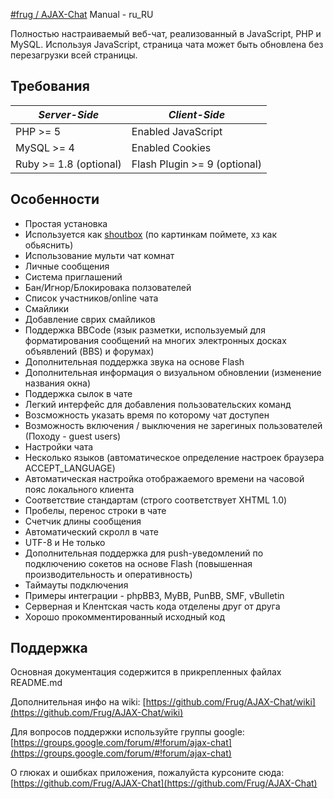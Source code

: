 [#frug / AJAX-Chat](http://frug.github.io/AJAX-Chat/) Manual - ru_RU

Полностью настраиваемый веб-чат, реализованный в JavaScript, PHP и MySQL.
Используя JavaScript, страница чата может быть обновлена ​​без перезагрузки всей страницы.

Требования
-----------

| *Server-Side*          | *Client-Side*                | 
| ---------------------- | ---------------------------- |
| PHP >= 5               | Enabled JavaScript           |
| MySQL >= 4             | Enabled Cookies              |
| Ruby >= 1.8 (optional) | Flash Plugin >= 9 (optional) |


Особенности
-----------

- Простая установка
- Используется как [shoutbox](https://goo.gl/uPhAcd) (по картинкам поймете, хз как обьяснить)
- Использование мульти чат комнат
- Личные сообщения
- Система приглашений
- Бан/Игнор/Блокировака ползователей
- Список участников/online  чата
- Смайлики
- Добавление сврих смайликов
- Поддержка BBCode (язык разметки, используемый для форматирования сообщений на многих электронных досках объявлений (BBS) и форумах)
- Дополнительная поддержка звука на основе Flash
- Дополнительная информация о визуальном обновлении (изменение названия окна)
- Поддержка сылок в чате
- Легкий интерфейс для добавления пользовательских команд
- Возсможность указать время по которому чат доступен
- Возможность включения / выключения не зарегиных пользователей (Походу - guest users)
- Настройки чата
- Несколько языков (автоматическое определение настроек браузера ACCEPT_LANGUAGE)
- Автоматическая настройка отображаемого времени на часовой пояс локального клиента
- Соответствие стандартам (строго соответствует XHTML 1.0)
- Пробелы, перенос строки в чате
- Счетчик длины сообщения
- Автоматический скролл в чате
- UTF-8 и Не только
- Дополнительная поддержка для push-уведомлений по подключению сокетов на основе Flash (повышенная производительность и оперативность)
- Таймауты подключения
- Примеры интеграции - phpBB3, MyBB, PunBB, SMF, vBulletin
- Серверная и Клентская часть кода отделены друг от друга
- Хорошо прокомментированный исходный код

Поддержка
----------

Основная документация содержится в прикрепленных файлах README.md

Дополнительная инфо на wiki: [https://github.com/Frug/AJAX-Chat/wiki](https://github.com/Frug/AJAX-Chat/wiki)

Для вопросов поддержки используйте группы google: [https://groups.google.com/forum/#!forum/ajax-chat](https://groups.google.com/forum/#!forum/ajax-chat)

О глюках и ошибках приложения, пожалуйста курсоните сюда: [https://github.com/Frug/AJAX-Chat](https://github.com/Frug/AJAX-Chat)
